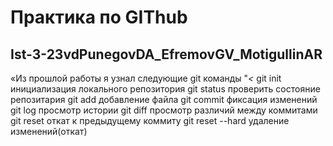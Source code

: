 # Практика по GIThub
## Ist-3-23vdPunegovDA_EfremovGV_MotigullinAR
«Из прошлой работы я узнал следующие git
команды
"*<*
git init инициализация локального репозитория
git status проверить состояние репозитария 
git add добавление файла
git commit  фиксация изменений
git log просмотр истории
git diff просмотр различий между коммитами 
git reset откат к предыдущему коммиту
git reset --hard удаление изменений(откат)
>